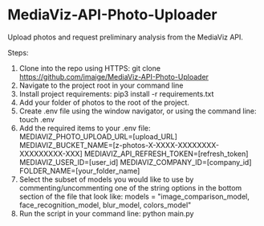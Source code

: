 # MediaViz-API-Photo-Uploader
Upload photos and request preliminary analysis from the MediaViz API.

Steps:
1. Clone into the repo using HTTPS: git clone https://github.com/imaige/MediaViz-API-Photo-Uploader
2. Navigate to the project root in your command line
3. Install project requirements: pip3 install -r requirements.txt
4. Add your folder of photos to the root of the project.
5. Create .env file using the window navigator, or using the command line: touch .env
6. Add the required items to your .env file:
    MEDIAVIZ_PHOTO_UPLOAD_URL=[upload_URL]
    MEDIAVIZ_BUCKET_NAME=[z-photos-X-XXXX-XXXXXXXX-XXXXXXXXX-XXX]
    MEDIAVIZ_API_REFRESH_TOKEN=[refresh_token]
    MEDIAVIZ_USER_ID=[user_id]
    MEDIAVIZ_COMPANY_ID=[company_id]
    FOLDER_NAME=[your_folder_name]
7. Select the subset of models you would like to use by commenting/uncommenting one of the string options in the bottom section of the file that look like: models = "image_comparison_model, face_recognition_model, blur_model, colors_model"
8. Run the script in your command line: python main.py
